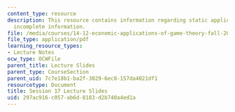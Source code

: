 ```yaml
---
content_type: resource
description: This resource contains information regarding static applications wth
  incomplete information.
file: /media/courses/14-12-economic-applications-of-game-theory-fall-2012/297ac916c057ab6d8183d2b740a4ed1a_MIT14_12F12_slides17.pdf
file_type: application/pdf
learning_resource_types:
- Lecture Notes
ocw_type: OCWFile
parent_title: Lecture Slides
parent_type: CourseSection
parent_uid: 7c7e18b1-ba2f-3029-6ec8-157da4021df1
resourcetype: Document
title: Session 17 Lecture Slides
uid: 297ac916-c057-ab6d-8183-d2b740a4ed1a
---
```

